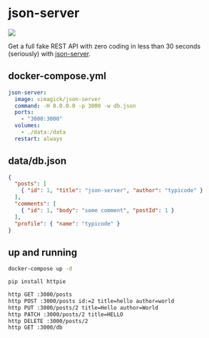 json-server
===========

![](https://badge.imagelayers.io/vimagick/json-server:latest.svg)

Get a full fake REST API with zero coding in less than 30 seconds (seriously) with [json-server][1].

## docker-compose.yml

```yaml
json-server:
  image: vimagick/json-server
  command: -H 0.0.0.0 -p 3000 -w db.json
  ports:
    - "3000:3000"
  volumes:
    - ./data:/data
  restart: always
```

## data/db.json

```json
{
  "posts": [
    { "id": 1, "title": "json-server", "author": "typicode" }
  ],
  "comments": [
    { "id": 1, "body": "some comment", "postId": 1 }
  ],
  "profile": { "name": "typicode" }
}
```

## up and running

```bash
docker-compose up -d

pip install httpie

http GET :3000/posts
http POST :3000/posts id:=2 title=hello author=world
http PUT :3000/posts/2 title=Hello author=World
http PATCH :3000/posts/2 title=HELLO
http DELETE :3000/posts/2
http GET :3000/db
```

[1]: https://github.com/typicode/json-server
